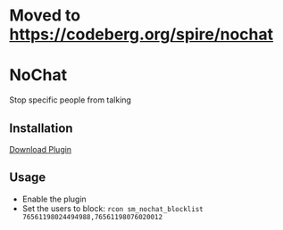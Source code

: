 # Moved to https://codeberg.org/spire/nochat

# NoChat

Stop specific people from talking 

## Installation

[Download Plugin](https://github.com/spiretf/nochat/raw/main/plugin/nochat.smx)

## Usage

- Enable the plugin
- Set the users to block: `rcon sm_nochat_blocklist 76561198024494988,76561198076020012`
